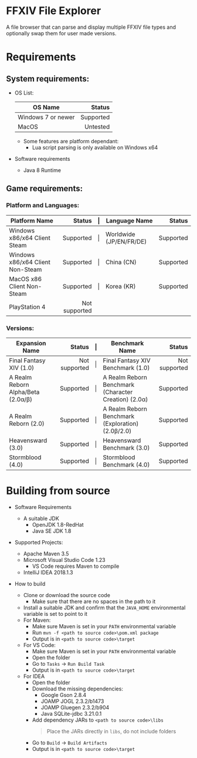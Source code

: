 FFXIV File Explorer  
===================  

A file browser that can parse and display multiple FFXIV file types and optionally swap them for user made versions.  



Requirements  
===================  

##  System requirements:  

* OS List:

    | OS Name                                        | Status    |  
    |------------------------------------------------|----------:|  
    | Windows 7 or newer                             | Supported |  
    | MacOS                                          |  Untested |  

    * Some features are platform dependant:  
        * Lua script parsing is only available on Windows x64  

* Software requirements  
    * Java 8 Runtime  


## Game requirements:  
### Platform and Languages:  

| Platform Name                    | Status        | \| | Language Name           | Status    |  
|----------------------------------|--------------:|----|-------------------------|----------:|  
| Windows x86/x64 Client Steam     |     Supported | \| | Worldwide (JP/EN/FR/DE) | Supported |  
| Windows x86/x64 Client Non-Steam |     Supported | \| | China (CN)              | Supported |  
| MacOS x86 Client Non-Steam       |     Supported | \| | Korea (KR)              | Supported |  
| PlayStation 4                    | Not supported |  

### Versions:  

| Expansion Name                     | Status        | \| | Benchmark Name                                       |     Status    |  
|------------------------------------|--------------:|----|------------------------------------------------------|--------------:|  
| Final Fantasy XIV (1.0)            | Not supported | \| | Final Fantasy XIV Benchmark (1.0)                    | Not supported |  
| A Realm Reborn Alpha/Beta (2.0α/β) |     Supported | \| | A Realm Reborn Benchmark (Character Creation) (2.0α) |     Supported |  
| A Realm Reborn (2.0)               |     Supported | \| | A Realm Reborn Benchmark (Exploration) (2.0β/2.0)    |     Supported |  
| Heavensward (3.0)                  |     Supported | \| | Heavensward Benchmark (3.0)                          |     Supported |  
| Stormblood (4.0)                   |     Supported | \| | Stormblood Benchmark (4.0)                           |     Supported |  


Building from source
===================  

* Software Requirements
    * A suitable JDK
        * OpenJDK 1.8-RedHat
        * Java SE JDK 1.8

* Supported Projects:
    * Apache Maven 3.5
    * Microsoft Visual Studio Code 1.23
        * VS Code requires Maven to compile
    * IntelliJ IDEA 2018.1.3


* How to build
    * Clone or download the source code
        * Make sure that there are no spaces in the path to it
    * Install a suitable JDK and confirm that the `JAVA_HOME` environmental variable is set to point to it
    * For Maven:
        * Make sure Maven is set in your `PATH` environmental variable
        * Run `mvn -f <path to source code>\pom.xml package`
        * Output is in `<path to source code>\target`
    * For VS Code:
        * Make sure Maven is set in your `PATH` environmental variable
        * Open the folder
        * Go to `Tasks` → `Run Build Task`
        * Output is in `<path to source code>\target`
    * For IDEA
        * Open the folder
        * Download the missing dependencies:
            * Google Gson 2.8.4
            * JOAMP JOGL 2.3.2/b1473
            * JOAMP Gluegen 2.3.2/b904
            * Java SQLite-jdbc 3.21.0.1
        * Add dependency JARs to `<path to source code>\libs`
            > Place the JARs directly in `libs`, do not include folders
        * Go to `Build` → `Build Artifacts`
        * Output is in `<path to source code>\target`
